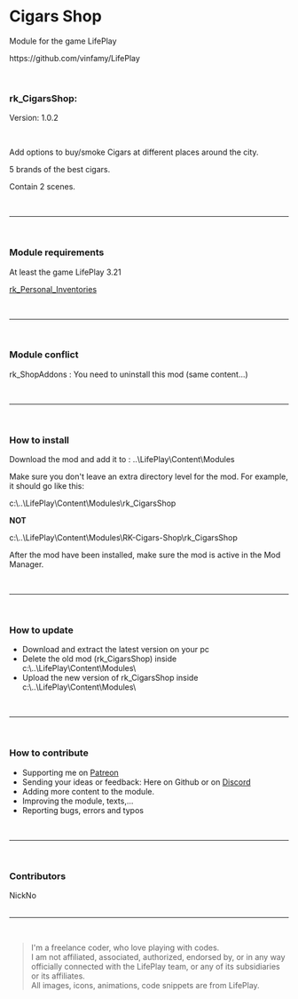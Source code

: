 <h1>Cigars Shop</h1> 
<p>Module for the game LifePlay</p>
<p>https://github.com/vinfamy/LifePlay</p>
<br>
<h3>rk_CigarsShop:</h3>
<p>Version: 1.0.2</p>
<br>
<p>Add options to buy/smoke Cigars at different places around the city.</p>
<p>5 brands of the best cigars.</p>
<p>Contain 2 scenes.</p>
<br>
<hr>
<br>
<h3>Module requirements</h3>
<p>At least the game LifePlay 3.21</p>
<p><a href="https://github.com/RaiderKnight/RK-Personal-Inventories" tilte="Personal Inventories Mod">rk_Personal_Inventories</a></p>
<br>
<hr>
<br>
<h3>Module conflict</h3>
<p>rk_ShopAddons : You need to uninstall this mod (same content...)</p>
<br>
<hr>
<br>
<h3>How to install</h3>
<p>Download the mod and add it to : ..\LifePlay\Content\Modules</p>
<p>Make sure you don't leave an extra directory level for the mod. For example, it should go like this:</p>
<p>c:\..\LifePlay\Content\Modules\rk_CigarsShop </p>
<p><strong>NOT</strong></p>
<p>c:\..\LifePlay\Content\Modules\RK-Cigars-Shop\rk_CigarsShop</p>
<p>After the mod have been installed, make sure the mod is active in the Mod Manager. </p>
<br>
<hr>
<br>
<h3>How to update</h3>
<ul>
<li>Download and extract the latest version on your pc</li>
<li>Delete the old mod (rk_CigarsShop) inside c:\..\LifePlay\Content\Modules\</li>
<li>Upload the new version of rk_CigarsShop inside c:\..\LifePlay\Content\Modules\</li>
</ul>
<br>
<hr>
<br>
<h3>How to contribute</h3>
<ul>
<li>Supporting me on <a href="https://www.patreon.com/raiderknight">Patreon</a></li>
<li>Sending your ideas or feedback: Here on Github or on <a href="https://discord.gg/d3U9E2wb4Y">Discord</a></li>
<li>Adding more content to the module.</li>
<li>Improving the module, texts,...</li>
<li>Reporting bugs, errors and typos</li>
</ul>
<br>
<hr>
<br>
<h3>Contributors</h3>
NickNo<br>
<br>
<hr>
<br>
<blockquote> I'm a freelance coder, who love playing with codes.<br>
I am not affiliated, associated, authorized, endorsed by, or in any way officially connected with the LifePlay team, or any of its subsidiaries or its affiliates.<br>
All images, icons, animations, code snippets are from LifePlay.</blockquote>
